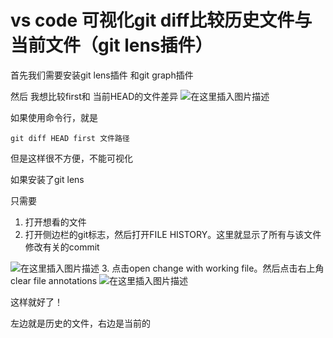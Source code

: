 # vs code 可视化git diff比较历史文件与当前文件（git lens插件）

首先我们需要安装git lens插件 和git graph插件

然后 我想比较first和 当前HEAD的文件差异
![在这里插入图片描述](https://img-blog.csdnimg.cn/69895eb3321b4c238c01fc95fe90c6e0.png)

如果使用命令行，就是
```
git diff HEAD first 文件路径
```

但是这样很不方便，不能可视化

如果安装了git lens

只需要

1. 打开想看的文件
2. 打开侧边栏的git标志，然后打开FILE HISTORY。这里就显示了所有与该文件修改有关的commit


![在这里插入图片描述](https://img-blog.csdnimg.cn/c8de8ae4ef184b138f3a3d960b611d76.png)
3.  点击open change with working file。然后点击右上角clear file annotations
![在这里插入图片描述](https://img-blog.csdnimg.cn/20c2374534d14721804d034f4ade5d08.png)

这样就好了！

左边就是历史的文件，右边是当前的
